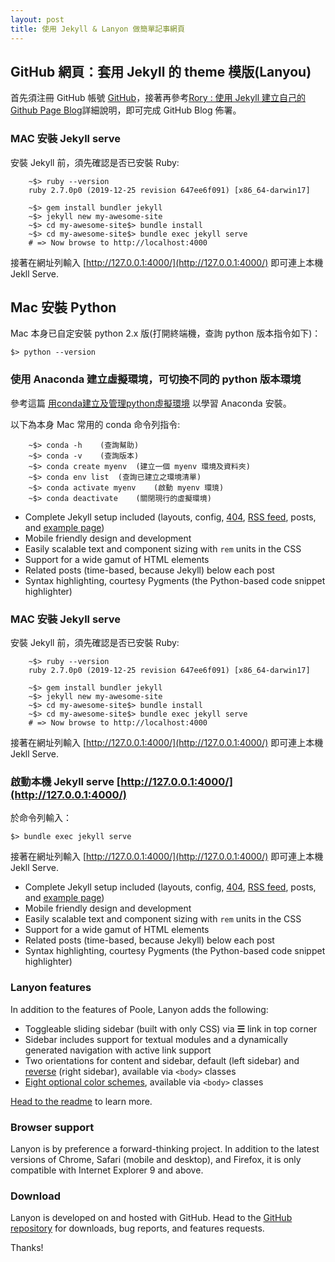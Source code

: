 ```yaml
---
layout: post
title: 使用 Jekyll & Lanyon 做簡單記事網頁
---
```


## GitHub 網頁：套用 Jekyll 的 theme 模版(Lanyou)

首先須注冊 GitHub 帳號 [GitHub](https://github.com/)，接著再參考[Rory : 使用 Jekyll 建立自己的 Github Page Blog](https://nk910216.github.io/2017/02/05/HowToSetupBlog/)詳細說明，即可完成 GitHub Blog 佈署。

### MAC 安裝 Jekyll serve

安裝 Jekyll 前，須先確認是否已安裝 Ruby:

```
    ~$> ruby --version
    ruby 2.7.0p0 (2019-12-25 revision 647ee6f091) [x86_64-darwin17]

    ~$> gem install bundler jekyll
    ~$> jekyll new my-awesome-site
    ~$> cd my-awesome-site$> bundle install
    ~$> cd my-awesome-site$> bundle exec jekyll serve
    # => Now browse to http://localhost:4000
```


接著在網址列輸入 [http://127.0.0.1:4000/](http://127.0.0.1:4000/) 即可連上本機 Jekll Serve.

## Mac 安裝 Python

Mac 本身已自定安裝 python 2.x 版(打開終端機，查詢 python 版本指令如下)： 

```$> python --version```

### 使用 Anaconda 建立虛擬環境，可切換不同的 python 版本環境

參考這篇 [用conda建立及管理python虛擬環境](https://medium.com/python4u/%E7%94%A8conda%E5%BB%BA%E7%AB%8B%E5%8F%8A%E7%AE%A1%E7%90%86python%E8%99%9B%E6%93%AC%E7%92%B0%E5%A2%83-b61fd2a76566) 以學習 Anaconda 安裝。

以下為本身 Mac 常用的 conda 命令列指令:

```
    ~$> conda -h    (查詢幫助)
    ~$> conda -v    (查詢版本)
    ~$> conda create myenv  (建立一個 myenv 環境及資料夾)
    ~$> conda env list  (查詢已建立之環境清單)
    ~$> conda activate myenv    (啟動 myenv 環璄)
    ~$> conda deactivate    (關閉現行的虛擬環境)
```


* Complete Jekyll setup included (layouts, config, [404](/404), [RSS feed](/atom.xml), posts, and [example page](/about))
* Mobile friendly design and development
* Easily scalable text and component sizing with `rem` units in the CSS
* Support for a wide gamut of HTML elements
* Related posts (time-based, because Jekyll) below each post
* Syntax highlighting, courtesy Pygments (the Python-based code snippet highlighter)

### MAC 安裝 Jekyll serve

安裝 Jekyll 前，須先確認是否已安裝 Ruby:

```
    ~$> ruby --version
    ruby 2.7.0p0 (2019-12-25 revision 647ee6f091) [x86_64-darwin17]

    ~$> gem install bundler jekyll
    ~$> jekyll new my-awesome-site
    ~$> cd my-awesome-site$> bundle install
    ~$> cd my-awesome-site$> bundle exec jekyll serve
    # => Now browse to http://localhost:4000
```


接著在網址列輸入 [http://127.0.0.1:4000/](http://127.0.0.1:4000/) 即可連上本機 Jekll Serve.

### 啟動本機 Jekyll serve [http://127.0.0.1:4000/](http://127.0.0.1:4000/)

於命令列輸入： 

```$> bundle exec jekyll serve```

接著在網址列輸入 [http://127.0.0.1:4000/](http://127.0.0.1:4000/) 即可連上本機 Jekll Serve.

* Complete Jekyll setup included (layouts, config, [404](/404), [RSS feed](/atom.xml), posts, and [example page](/about))
* Mobile friendly design and development
* Easily scalable text and component sizing with `rem` units in the CSS
* Support for a wide gamut of HTML elements
* Related posts (time-based, because Jekyll) below each post
* Syntax highlighting, courtesy Pygments (the Python-based code snippet highlighter)

### Lanyon features

In addition to the features of Poole, Lanyon adds the following:

* Toggleable sliding sidebar (built with only CSS) via **☰** link in top corner
* Sidebar includes support for textual modules and a dynamically generated navigation with active link support
* Two orientations for content and sidebar, default (left sidebar) and [reverse](https://github.com/poole/lanyon#reverse-layout) (right sidebar), available via `<body>` classes
* [Eight optional color schemes](https://github.com/poole/lanyon#themes), available via `<body>` classes

[Head to the readme](https://github.com/poole/lanyon#readme) to learn more.

### Browser support

Lanyon is by preference a forward-thinking project. In addition to the latest versions of Chrome, Safari (mobile and desktop), and Firefox, it is only compatible with Internet Explorer 9 and above.

### Download

Lanyon is developed on and hosted with GitHub. Head to the <a href="https://github.com/poole/lanyon">GitHub repository</a> for downloads, bug reports, and features requests.

Thanks!
